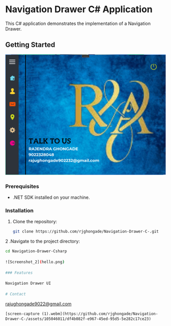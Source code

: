 # Navigation Drawer C# Application

This C# application demonstrates the implementation of a Navigation Drawer.

## Getting Started
![Screenshot_1](MAIN..png)
### Prerequisites

- .NET SDK installed on your machine.

### Installation

1. Clone the repository:

   ```bash
   git clone https://github.com/rjghongade/Navigation-Drawer-C-.git
   
2 .Navigate to the project directory:
  ```bash
  cd Navigation-Drawer-Csharp

![Screenshot_2](hello.png)

### Features

Navigation Drawer UI

# Contact 
```
rajughongade9022@gmail.com
```
[screen-capture (1).webm](https://github.com/rjghongade/Navigation-Drawer-C-/assets/105046011/df4b082f-e967-45ed-95d5-5e282c17ce23)


